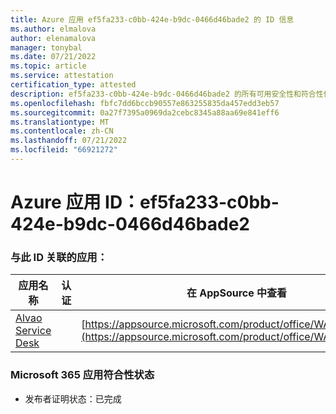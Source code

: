 ```yaml
---
title: Azure 应用 ef5fa233-c0bb-424e-b9dc-0466d46bade2 的 ID 信息
ms.author: elmalova
author: elenamalova
manager: tonybal
ms.date: 07/21/2022
ms.topic: article
ms.service: attestation
certification_type: attested
description: ef5fa233-c0bb-424e-b9dc-0466d46bade2 的所有可用安全性和符合性信息。
ms.openlocfilehash: fbfc7dd6bccb90557e863255835da457edd3eb57
ms.sourcegitcommit: 0a27f7395a0969da2cebc8345a88aa69e841eff6
ms.translationtype: MT
ms.contentlocale: zh-CN
ms.lasthandoff: 07/21/2022
ms.locfileid: "66921272"
---
```

# <a name="azure-app-id-ef5fa233-c0bb-424e-b9dc-0466d46bade2"></a>Azure 应用 ID：ef5fa233-c0bb-424e-b9dc-0466d46bade2


### <a name="apps-associated-with-this-id"></a>与此 ID 关联的应用：
| **应用名称** | **认证** | **在 AppSource 中查看** |
|--------------|---------------|-----------------------|
| [Alvao Service Desk](../forward/WA200002488.md) |  | [https://appsource.microsoft.com/product/office/WA200002488](https://appsource.microsoft.com/product/office/WA200002488) |

### <a name="microsoft-365-app-compliance-status"></a>Microsoft 365 应用符合性状态
- 发布者证明状态：已完成
